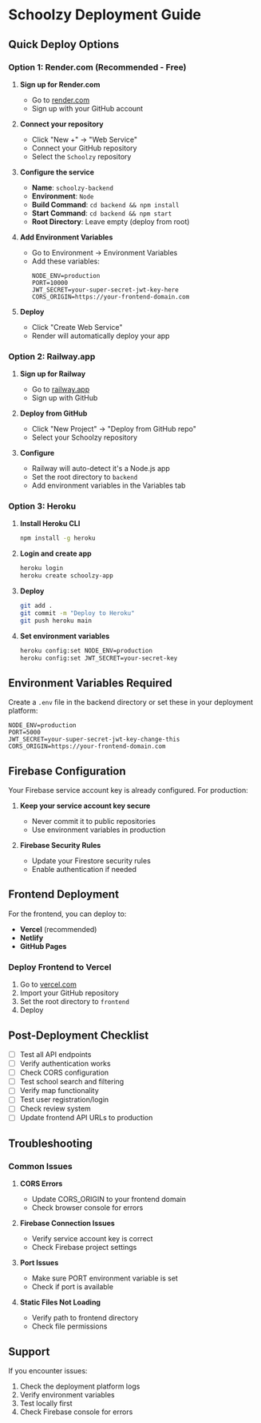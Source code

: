 # Schoolzy Deployment Guide

## Quick Deploy Options

### Option 1: Render.com (Recommended - Free)

1. **Sign up for Render.com**
   - Go to [render.com](https://render.com)
   - Sign up with your GitHub account

2. **Connect your repository**
   - Click "New +" → "Web Service"
   - Connect your GitHub repository
   - Select the `Schoolzy` repository

3. **Configure the service**
   - **Name**: `schoolzy-backend`
   - **Environment**: `Node`
   - **Build Command**: `cd backend && npm install`
   - **Start Command**: `cd backend && npm start`
   - **Root Directory**: Leave empty (deploy from root)

4. **Add Environment Variables**
   - Go to Environment → Environment Variables
   - Add these variables:
     ```
     NODE_ENV=production
     PORT=10000
     JWT_SECRET=your-super-secret-jwt-key-here
     CORS_ORIGIN=https://your-frontend-domain.com
     ```

5. **Deploy**
   - Click "Create Web Service"
   - Render will automatically deploy your app

### Option 2: Railway.app

1. **Sign up for Railway**
   - Go to [railway.app](https://railway.app)
   - Sign up with GitHub

2. **Deploy from GitHub**
   - Click "New Project" → "Deploy from GitHub repo"
   - Select your Schoolzy repository

3. **Configure**
   - Railway will auto-detect it's a Node.js app
   - Set the root directory to `backend`
   - Add environment variables in the Variables tab

### Option 3: Heroku

1. **Install Heroku CLI**
   ```bash
   npm install -g heroku
   ```

2. **Login and create app**
   ```bash
   heroku login
   heroku create schoolzy-app
   ```

3. **Deploy**
   ```bash
   git add .
   git commit -m "Deploy to Heroku"
   git push heroku main
   ```

4. **Set environment variables**
   ```bash
   heroku config:set NODE_ENV=production
   heroku config:set JWT_SECRET=your-secret-key
   ```

## Environment Variables Required

Create a `.env` file in the backend directory or set these in your deployment platform:

```env
NODE_ENV=production
PORT=5000
JWT_SECRET=your-super-secret-jwt-key-change-this
CORS_ORIGIN=https://your-frontend-domain.com
```

## Firebase Configuration

Your Firebase service account key is already configured. For production:

1. **Keep your service account key secure**
   - Never commit it to public repositories
   - Use environment variables in production

2. **Firebase Security Rules**
   - Update your Firestore security rules
   - Enable authentication if needed

## Frontend Deployment

For the frontend, you can deploy to:
- **Vercel** (recommended)
- **Netlify**
- **GitHub Pages**

### Deploy Frontend to Vercel

1. Go to [vercel.com](https://vercel.com)
2. Import your GitHub repository
3. Set the root directory to `frontend`
4. Deploy

## Post-Deployment Checklist

- [ ] Test all API endpoints
- [ ] Verify authentication works
- [ ] Check CORS configuration
- [ ] Test school search and filtering
- [ ] Verify map functionality
- [ ] Test user registration/login
- [ ] Check review system
- [ ] Update frontend API URLs to production

## Troubleshooting

### Common Issues

1. **CORS Errors**
   - Update CORS_ORIGIN to your frontend domain
   - Check browser console for errors

2. **Firebase Connection Issues**
   - Verify service account key is correct
   - Check Firebase project settings

3. **Port Issues**
   - Make sure PORT environment variable is set
   - Check if port is available

4. **Static Files Not Loading**
   - Verify path to frontend directory
   - Check file permissions

## Support

If you encounter issues:
1. Check the deployment platform logs
2. Verify environment variables
3. Test locally first
4. Check Firebase console for errors 